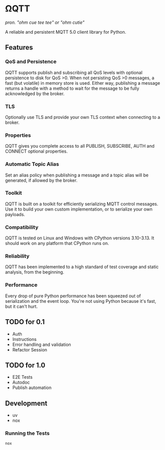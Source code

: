 # ΩQTT

*pron. "ohm cue tee tee" or "ohm cutie"*

A reliable and persistent MQTT 5.0 client library for Python.

## Features

### QoS and Persistence

ΩQTT supports publish and subscribing all QoS levels with optional persistence to disk for QoS >0.
When not persisting QoS >0 messages, a fast (but volatile) in memory store is used.
Either way, publishing a message returns a handle with a method to wait for the message to be fully acknowledged by the broker.

### TLS

Optionally use TLS and provide your own TLS context when connecting to a broker.

### Properties

ΩQTT gives you complete access to all PUBLISH, SUBSCRIBE, AUTH and CONNECT optional properties.

### Automatic Topic Alias

Set an alias policy when publishing a message and a topic alias will be generated, if allowed by the broker.

### Toolkit

ΩQTT is built on a toolkit for efficiently serializing MQTT control messages.
Use it to build your own custom implementation, or to serialize your own payloads.

### Compatibility

ΩQTT is tested on Linux and Windows with CPython versions 3.10-3.13.
It should work on any platform that CPython runs on.

### Reliability

ΩQTT has been implemented to a high standard of test coverage and static analysis, from the beginning.

### Performance

Every drop of pure Python performance has been squeezed out of serialization and the event loop.
You're not using Python because it's fast, but it can't hurt.

## TODO for 0.1

* Auth
* Instructions
* Error handling and validation
* Refactor Session

## TODO for 1.0

* E2E Tests
* Autodoc
* Publish automation

## Development

* uv
* nox

### Running the Tests

```bash
nox
```
